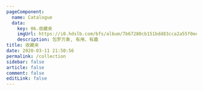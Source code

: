 ```yaml
---
pageComponent: 
  name: Catalogue
  data: 
    key: 06.收藏夹
    imgUrl: https://i0.hdslb.com/bfs/album/7b67280cb151bdd83cca2a55f0ee1a14477d3b95.jpg@240w.webp
    description: 包罗万象, 有用、有趣
title: 收藏夹
date: 2020-03-11 21:50:56
permalink: /collection
sidebar: false
article: false
comment: false
editLink: false
---
```

